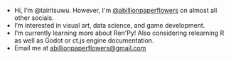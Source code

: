 - Hi, I’m @tairitsuwu. However, I'm [@abillionpaperflowers](https://axiomoftheend.carrd.co) on almost all other socials.
- I’m interested in visual art, data science, and game development.
- I’m currently learning more about Ren'Py! Also considering relearning R as well as Godot or ct.js engine documentation.
- Email me at abillionpaperflowers@gmail.com

<!---
tairitsuwu/tairitsuwu is a ✨ special ✨ repository because its `README.md` (this file) appears on your GitHub profile.
You can click the Preview link to take a look at your changes.
- 💞️ I’m looking to collaborate on ...
--->
